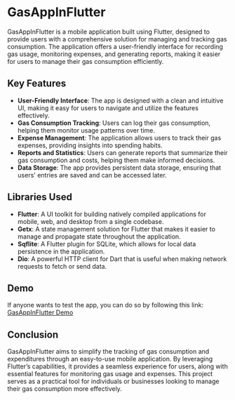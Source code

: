 # GasAppInFlutter

GasAppInFlutter is a mobile application built using Flutter, designed to provide users with a comprehensive solution for managing and tracking gas consumption. The application offers a user-friendly interface for recording gas usage, monitoring expenses, and generating reports, making it easier for users to manage their gas consumption efficiently.

## Key Features

- **User-Friendly Interface**: The app is designed with a clean and intuitive UI, making it easy for users to navigate and utilize the features effectively.
- **Gas Consumption Tracking**: Users can log their gas consumption, helping them monitor usage patterns over time.
- **Expense Management**: The application allows users to track their gas expenses, providing insights into spending habits.
- **Reports and Statistics**: Users can generate reports that summarize their gas consumption and costs, helping them make informed decisions.
- **Data Storage**: The app provides persistent data storage, ensuring that users' entries are saved and can be accessed later.

## Libraries Used

- **Flutter**: A UI toolkit for building natively compiled applications for mobile, web, and desktop from a single codebase.
- **Getx**: A state management solution for Flutter that makes it easier to manage and propagate state throughout the application.
- **Sqflite**: A Flutter plugin for SQLite, which allows for local data persistence in the application.
- **Dio**: A powerful HTTP client for Dart that is useful when making network requests to fetch or send data.

## Demo

If anyone wants to test the app, you can do so by following this link: [GasAppInFlutter Demo](https://appetize.io/app/b_sm5n7ydsy6s74h3exf7t7jghhe)

## Conclusion

GasAppInFlutter aims to simplify the tracking of gas consumption and expenditures through an easy-to-use mobile application. By leveraging Flutter’s capabilities, it provides a seamless experience for users, along with essential features for monitoring gas usage and expenses. This project serves as a practical tool for individuals or businesses looking to manage their gas consumption more effectively.
